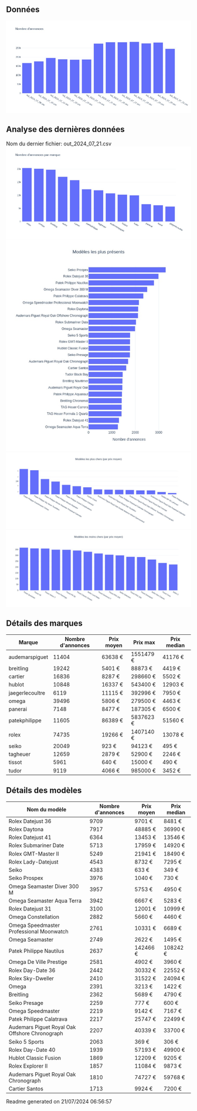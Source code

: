 
## Données
![image](./out/count_per_day.jpeg)

## Analyse des dernières données
Nom du dernier fichier: out_2024_07_21.csv
![image](./out/count_per_brand.jpeg)
![image](./out/count_per_name.jpeg)
![image](./out/avg_price_per_name_desc.jpeg)
![image](./out/avg_price_per_name_asc.jpeg)

## Détails des marques
|Marque|Nombre d'annonces|Prix moyen|Prix max|Prix median|
|------|-----------------|----------|--------|-----------|
|audemarspiguet|11404|63638 €|1551479 €|41176 €| 
|breitling|19242|5401 €|88873 €|4419 €| 
|cartier|16836|8287 €|298660 €|5502 €| 
|hublot|10848|16337 €|543400 €|12903 €| 
|jaegerlecoultre|6119|11115 €|392996 €|7950 €| 
|omega|39496|5806 €|279500 €|4463 €| 
|panerai|7148|8477 €|187305 €|6500 €| 
|patekphilippe|11605|86389 €|5837623 €|51560 €| 
|rolex|74735|19266 €|1407140 €|13078 €| 
|seiko|20049|923 €|94123 €|495 €| 
|tagheuer|12659|2879 €|52900 €|2246 €| 
|tissot|5961|640 €|15000 €|490 €| 
|tudor|9119|4066 €|985000 €|3452 €| 

## Détails des modèles
Nom du modèle|Nombre d'annonces|Prix moyen|Prix median|
|-------------|-----------------|----------|-----------|
|Rolex Datejust 36|9709|9701 €|8481 €| 
|Rolex Daytona|7917|48885 €|36990 €| 
|Rolex Datejust 41|6364|13453 €|13546 €| 
|Rolex Submariner Date|5713|17959 €|14920 €| 
|Rolex GMT-Master II|5249|21941 €|18490 €| 
|Rolex Lady-Datejust|4543|8732 €|7295 €| 
|Seiko|4383|633 €|349 €| 
|Seiko Prospex|3976|1040 €|730 €| 
|Omega Seamaster Diver 300 M|3957|5753 €|4950 €| 
|Omega Seamaster Aqua Terra|3942|6667 €|5283 €| 
|Rolex Datejust 31|3100|12001 €|10999 €| 
|Omega Constellation|2882|5660 €|4460 €| 
|Omega Speedmaster Professional Moonwatch|2761|10331 €|6689 €| 
|Omega Seamaster|2749|2622 €|1495 €| 
|Patek Philippe Nautilus|2637|142466 €|108242 €| 
|Omega De Ville Prestige|2581|4902 €|3960 €| 
|Rolex Day-Date 36|2442|30332 €|22552 €| 
|Rolex Sky-Dweller|2410|31522 €|24094 €| 
|Omega|2391|3213 €|1422 €| 
|Breitling|2362|5689 €|4790 €| 
|Seiko Presage|2259|777 €|600 €| 
|Omega Speedmaster|2219|9142 €|7167 €| 
|Patek Philippe Calatrava|2217|25747 €|22499 €| 
|Audemars Piguet Royal Oak Offshore Chronograph|2207|40339 €|33700 €| 
|Seiko 5 Sports|2063|369 €|306 €| 
|Rolex Day-Date 40|1939|57193 €|49900 €| 
|Hublot Classic Fusion|1869|12209 €|9205 €| 
|Rolex Explorer II|1857|11084 €|9873 €| 
|Audemars Piguet Royal Oak Chronograph|1810|74727 €|59768 €| 
|Cartier Santos|1713|9924 €|7200 €| 


 Readme generated on 21/07/2024 06:56:57